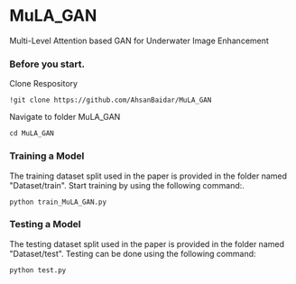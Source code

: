 # MuLA_GAN
Multi-Level Attention based GAN for Underwater Image Enhancement

### Before you start.

Clone Respository
```
!git clone https://github.com/AhsanBaidar/MuLA_GAN
```
Navigate to folder MuLA_GAN
```
cd MuLA_GAN
```

### Training a Model
The training dataset split used in the paper is provided in the folder named "Dataset/train".
Start training by using the following command:.

```  
python train_MuLA_GAN.py
```

### Testing a Model
The testing dataset split used in the paper is provided in the folder named "Dataset/test".
Testing can be done using the following command:
``` 
python test.py
```

  
